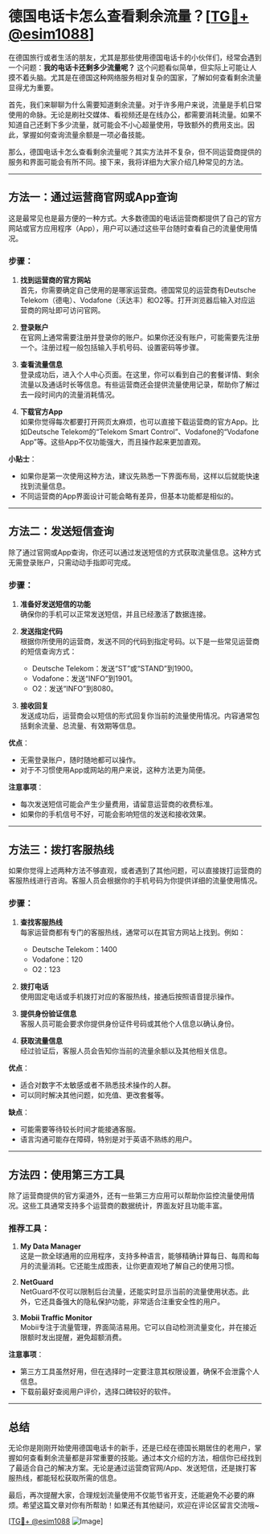 # 德国电话卡怎么查看剩余流量？[[TG💪+ @esim1088](https://t.me/s/esim1088)]

在德国旅行或者生活的朋友，尤其是那些使用德国电话卡的小伙伴们，经常会遇到一个问题：**我的电话卡还剩多少流量呢？** 这个问题看似简单，但实际上可能让人摸不着头脑。尤其是在德国这种网络服务相对复杂的国家，了解如何查看剩余流量显得尤为重要。

首先，我们来聊聊为什么需要知道剩余流量。对于许多用户来说，流量是手机日常使用的命脉。无论是刷社交媒体、看视频还是在线办公，都需要消耗流量。如果不知道自己还剩下多少流量，就可能会不小心超量使用，导致额外的费用支出。因此，掌握如何查询流量余额是一项必备技能。

那么，德国电话卡怎么查看剩余流量呢？其实方法并不复杂，但不同运营商提供的服务和界面可能会有所不同。接下来，我将详细为大家介绍几种常见的方法。

---

## 方法一：通过运营商官网或App查询

这是最常见也是最方便的一种方式。大多数德国的电话运营商都提供了自己的官方网站或官方应用程序（App），用户可以通过这些平台随时查看自己的流量使用情况。

### 步骤：
1. **找到运营商的官方网站**  
   首先，你需要确定自己使用的是哪家运营商。德国常见的运营商有Deutsche Telekom（德电）、Vodafone（沃达丰）和O2等。打开浏览器后输入对应运营商的网址即可访问官网。

2. **登录账户**  
   在官网上通常需要注册并登录你的账户。如果你还没有账户，可能需要先注册一个。注册过程一般包括输入手机号码、设置密码等步骤。

3. **查看流量信息**  
   登录成功后，进入个人中心页面。在这里，你可以看到自己的套餐详情、剩余流量以及通话时长等信息。有些运营商还会提供流量使用记录，帮助你了解过去一段时间内的流量消耗情况。

4. **下载官方App**  
   如果你觉得每次都要打开网页太麻烦，也可以直接下载运营商的官方App。比如Deutsche Telekom的“Telekom Smart Control”、Vodafone的“Vodafone App”等。这些App不仅功能强大，而且操作起来更加直观。

**小贴士**：  
- 如果你是第一次使用这种方法，建议先熟悉一下界面布局，这样以后就能快速找到流量信息。
- 不同运营商的App界面设计可能会略有差异，但基本功能都是相似的。

---

## 方法二：发送短信查询

除了通过官网或App查询，你还可以通过发送短信的方式获取流量信息。这种方式无需登录账户，只需动动手指即可完成。

### 步骤：
1. **准备好发送短信的功能**  
   确保你的手机可以正常发送短信，并且已经激活了数据连接。

2. **发送指定代码**  
   根据你所使用的运营商，发送不同的代码到指定号码。以下是一些常见运营商的短信查询方式：
   - Deutsche Telekom：发送“ST”或“STAND”到1900。
   - Vodafone：发送“INFO”到1901。
   - O2：发送“INFO”到8080。

3. **接收回复**  
   发送成功后，运营商会以短信的形式回复你当前的流量使用情况。内容通常包括剩余流量、总流量、有效期等信息。

**优点**：  
- 无需登录账户，随时随地都可以操作。
- 对于不习惯使用App或网站的用户来说，这种方法更为简便。

**注意事项**：  
- 每次发送短信可能会产生少量费用，请留意运营商的收费标准。
- 如果你的手机信号不好，可能会影响短信的发送和接收效果。

---

## 方法三：拨打客服热线

如果你觉得上述两种方法不够直观，或者遇到了其他问题，可以直接拨打运营商的客服热线进行咨询。客服人员会根据你的手机号码为你提供详细的流量使用情况。

### 步骤：
1. **查找客服热线**  
   每家运营商都有专门的客服热线，通常可以在其官方网站上找到。例如：
   - Deutsche Telekom：1400
   - Vodafone：120
   - O2：123

2. **拨打电话**  
   使用固定电话或手机拨打对应的客服热线，接通后按照语音提示操作。

3. **提供身份验证信息**  
   客服人员可能会要求你提供身份证件号码或其他个人信息以确认身份。

4. **获取流量信息**  
   经过验证后，客服人员会告知你当前的流量余额以及其他相关信息。

**优点**：  
- 适合对数字不太敏感或者不熟悉技术操作的人群。
- 可以同时解决其他问题，如充值、更改套餐等。

**缺点**：  
- 可能需要等待较长时间才能接通客服。
- 语言沟通可能存在障碍，特别是对于英语不熟练的用户。

---

## 方法四：使用第三方工具

除了运营商提供的官方渠道外，还有一些第三方应用可以帮助你监控流量使用情况。这些工具通常支持多个运营商的数据统计，界面友好且功能丰富。

### 推荐工具：
1. **My Data Manager**  
   这是一款全球通用的应用程序，支持多种语言，能够精确计算每日、每周和每月的流量消耗。它还能生成图表，让你更直观地了解自己的使用习惯。

2. **NetGuard**  
   NetGuard不仅可以限制后台流量，还能实时显示当前的流量使用状态。此外，它还具备强大的隐私保护功能，非常适合注重安全性的用户。

3. **Mobii Traffic Monitor**  
   Mobii专注于流量管理，界面简洁易用。它可以自动检测流量变化，并在接近限额时发出提醒，避免超额消费。

**注意事项**：  
- 第三方工具虽然好用，但在选择时一定要注意其权限设置，确保不会泄露个人信息。
- 下载前最好查阅用户评价，选择口碑较好的软件。

---

## 总结

无论你是刚刚开始使用德国电话卡的新手，还是已经在德国长期居住的老用户，掌握如何查看剩余流量都是非常重要的技能。通过本文介绍的方法，相信你已经找到了最适合自己的解决方案。无论是通过运营商官网/App、发送短信，还是拨打客服热线，都能轻松获取所需的信息。

最后，再次提醒大家，合理规划流量使用不仅能节省开支，还能避免不必要的麻烦。希望这篇文章对你有所帮助！如果还有其他疑问，欢迎在评论区留言交流哦~ 

[[TG💪+ @esim1088](https://t.me/s/esim1088) ![Image](https://i.postimg.cc/4NQfJmqS/Snipaste-2025-05-13-00-14-12.png)]